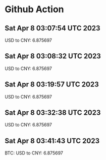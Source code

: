 # Github Action
## Sat Apr  8 03:07:54 UTC 2023
USD to CNY: 6.875697
## Sat Apr  8 03:08:32 UTC 2023
USD to CNY: 6.875697
## Sat Apr  8 03:19:57 UTC 2023
USD to CNY: 6.875697
## Sat Apr  8 03:32:38 UTC 2023
USD to CNY: 6.875697
## Sat Apr  8 03:41:43 UTC 2023
BTC: 
USD to CNY: 6.875697
